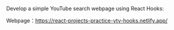 Develop a simple YouTube search webpage using React Hooks:

Webpage：https://react-projects-practice-ytv-hooks.netlify.app/
